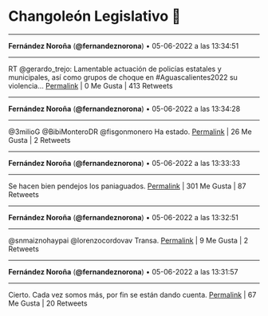 # Changoleón Legislativo 🙈
*****
**Fernández Noroña** (**@fernandeznorona**) • 05-06-2022 a las 13:34:51
*****
RT @gerardo_trejo: Lamentable actuación de policías estatales y municipales, así como grupos de choque en #Aguascalientes2022 su violencia…
[Permalink](https://twitter.com/fernandeznorona/status/1533563023494766592) | 0 Me Gusta | 413 Retweets
*****
**Fernández Noroña** (**@fernandeznorona**) • 05-06-2022 a las 13:34:28
*****
@3milioG @BibiMonteroDR @fisgonmonero Ha estado.
[Permalink](https://twitter.com/fernandeznorona/status/1533562926258216960) | 26 Me Gusta | 2 Retweets
*****
**Fernández Noroña** (**@fernandeznorona**) • 05-06-2022 a las 13:33:33
*****
Se hacen bien pendejos los paniaguados.
[Permalink](https://twitter.com/fernandeznorona/status/1533562697425358853) | 301 Me Gusta | 87 Retweets
*****
**Fernández Noroña** (**@fernandeznorona**) • 05-06-2022 a las 13:32:51
*****
@snmaiznohaypai @lorenzocordovav Transa.
[Permalink](https://twitter.com/fernandeznorona/status/1533562520526393344) | 9 Me Gusta | 2 Retweets
*****
**Fernández Noroña** (**@fernandeznorona**) • 05-06-2022 a las 13:31:57
*****
Cierto. Cada vez somos más, por fin se están dando cuenta.
[Permalink](https://twitter.com/fernandeznorona/status/1533562292465324032) | 67 Me Gusta | 20 Retweets